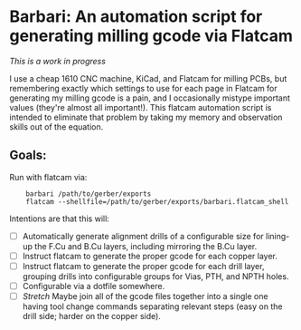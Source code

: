 # Barbari: An automation script for generating milling gcode via Flatcam

*This is a work in progress*

I use a cheap 1610 CNC machine, KiCad, and Flatcam for milling PCBs, but remembering exactly which settings to use for each page in Flatcam for generating my milling gcode is a pain, and I occasionally mistype important values (they're almost all important!).  This flatcam automation script is intended to eliminate that problem by taking my memory and observation skills out of the equation.

## Goals:

Run with flatcam via:

```
    barbari /path/to/gerber/exports
    flatcam --shellfile=/path/to/gerber/exports/barbari.flatcam_shell
```

Intentions are that this will:

* [ ] Automatically generate alignment drills of a configurable size for lining-up the F.Cu and B.Cu layers, including mirroring the B.Cu layer.
* [ ] Instruct flatcam to generate the proper gcode for each copper layer.
* [ ] Instruct flatcam to generate the proper gcode for each drill layer, grouping drills into configurable groups for Vias, PTH, and NPTH holes.
* [ ] Configurable via a dotfile somewhere.
* [ ] *Stretch* Maybe join all of the gcode files together into a single one having tool change commands separating relevant steps (easy on the drill side; harder on the copper side).
